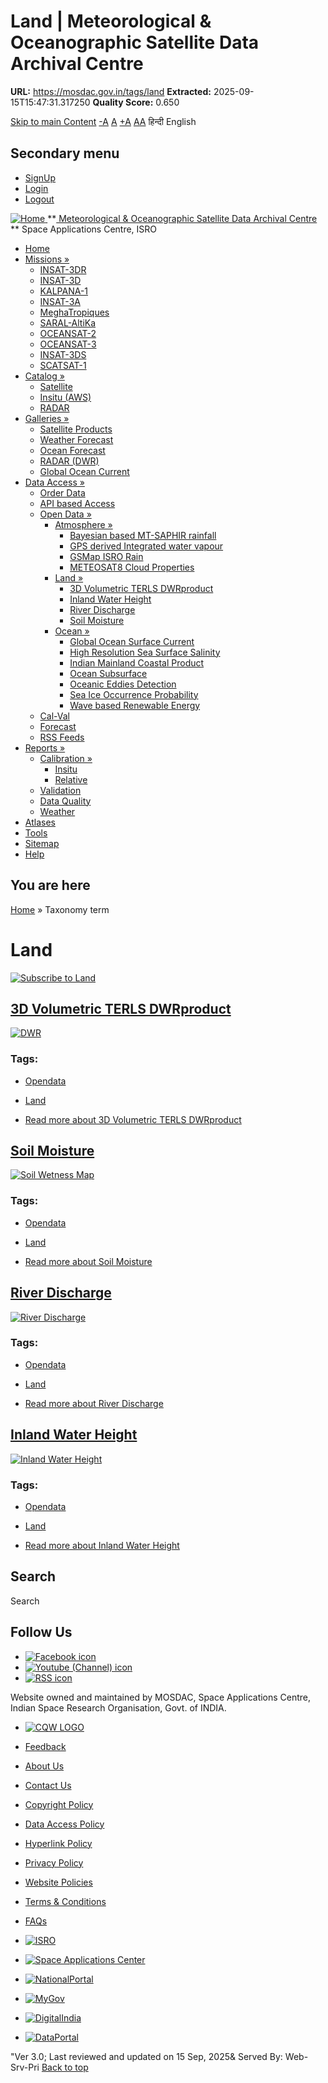# Land | Meteorological & Oceanographic Satellite Data Archival Centre

**URL:** https://mosdac.gov.in/tags/land
**Extracted:** 2025-09-15T15:47:31.317250
**Quality Score:** 0.650

[Skip to main Content](https://mosdac.gov.in/tags/land#main-content "Skip to main Content")
[-A](javascript:;) [A](javascript:;) [+A](javascript:;)
[A](javascript:drupalHighContrast.enableStyles\(\))[A](javascript:drupalHighContrast.disableStyles\(\))
हिन्दी English
## Secondary menu
  * [SignUp](https://mosdac.gov.in/internal/registration)
  * [Login](https://mosdac.gov.in/internal/uops)
  * [Logout](https://mosdac.gov.in/internal/logout)

[ ![Home](https://mosdac.gov.in/sites/default/files/mosdac_small.png) ](https://mosdac.gov.in/ "Home")
**[ Meteorological & Oceanographic Satellite Data Archival Centre](https://mosdac.gov.in/ "Home") **
Space Applications Centre, ISRO 
  * [Home](https://mosdac.gov.in/)
  * [Missions »](https://mosdac.gov.in/tags/land)
    * [INSAT-3DR](https://mosdac.gov.in/insat-3dr)
    * [INSAT-3D](https://mosdac.gov.in/insat-3d)
    * [KALPANA-1](https://mosdac.gov.in/kalpana-1)
    * [INSAT-3A](https://mosdac.gov.in/insat-3a)
    * [MeghaTropiques](https://mosdac.gov.in/megha-tropiques)
    * [SARAL-AltiKa](https://mosdac.gov.in/saral-altika)
    * [OCEANSAT-2](https://mosdac.gov.in/oceansat-2)
    * [OCEANSAT-3](https://mosdac.gov.in/oceansat-3)
    * [INSAT-3DS](https://mosdac.gov.in/insat-3ds)
    * [SCATSAT-1](https://mosdac.gov.in/scatsat-1)
  * [Catalog »](https://mosdac.gov.in/tags/land)
    * [Satellite](https://mosdac.gov.in/internal/catalog-satellite)
    * [Insitu (AWS)](https://mosdac.gov.in/internal/catalog-insitu)
    * [RADAR](https://mosdac.gov.in/internal/catalog-radar)
  * [Galleries »](https://mosdac.gov.in/tags/land)
    * [Satellite Products](https://mosdac.gov.in/internal/gallery)
    * [Weather Forecast](https://mosdac.gov.in/internal/gallery/weather)
    * [Ocean Forecast](https://mosdac.gov.in/internal/gallery/ocean)
    * [RADAR (DWR)](https://mosdac.gov.in/internal/gallery/dwr)
    * [Global Ocean Current](https://mosdac.gov.in/internal/gallery/current)
  * [Data Access »](https://mosdac.gov.in/tags/land)
    * [Order Data](https://mosdac.gov.in/internal/uops)
    * [API based Access](https://mosdac.gov.in/downloadapi-manual)
    * [Open Data »](https://mosdac.gov.in/tags/land)
      * [Atmosphere »](https://mosdac.gov.in/tags/land)
        * [Bayesian based MT-SAPHIR rainfall](https://mosdac.gov.in/bayesian-based-mt-saphir-rainfall)
        * [GPS derived Integrated water vapour](https://mosdac.gov.in/gps-derived-integrated-water-vapour)
        * [GSMap ISRO Rain](https://mosdac.gov.in/gsmap-isro-rain)
        * [METEOSAT8 Cloud Properties](https://mosdac.gov.in/meteosat8-cloud-properties)
      * [Land »](https://mosdac.gov.in/tags/land)
        * [3D Volumetric TERLS DWRproduct](https://mosdac.gov.in/3d-volumetric-terls-dwrproduct)
        * [Inland Water Height](https://mosdac.gov.in/inland-water-height)
        * [River Discharge](https://mosdac.gov.in/river-discharge)
        * [Soil Moisture](https://mosdac.gov.in/soil-moisture-0)
      * [Ocean »](https://mosdac.gov.in/tags/land)
        * [Global Ocean Surface Current](https://mosdac.gov.in/global-ocean-surface-current)
        * [High Resolution Sea Surface Salinity](https://mosdac.gov.in/high-resolution-sea-surface-salinity)
        * [Indian Mainland Coastal Product](https://mosdac.gov.in/indian-mainland-coastal-product)
        * [Ocean Subsurface](https://mosdac.gov.in/ocean-subsurface)
        * [Oceanic Eddies Detection](https://mosdac.gov.in/oceanic-eddies-detection)
        * [Sea Ice Occurrence Probability](https://mosdac.gov.in/sea-ice-occurrence-probability)
        * [Wave based Renewable Energy](https://mosdac.gov.in/wave-based-renewable-energy)
    * [Cal-Val](https://mosdac.gov.in/internal/calval-data)
    * [Forecast](https://mosdac.gov.in/internal/forecast-menu)
    * [RSS Feeds](https://mosdac.gov.in/rss-feed "ISROCast")
  * [Reports »](https://mosdac.gov.in/tags/land)
    * [Calibration »](https://mosdac.gov.in/tags/land)
      * [Insitu](https://mosdac.gov.in/insitu)
      * [Relative](https://mosdac.gov.in/calibration-reports)
    * [Validation](https://mosdac.gov.in/validation-reports)
    * [Data Quality](https://mosdac.gov.in/data-quality)
    * [Weather](https://mosdac.gov.in/weather-reports)
  * [Atlases](https://mosdac.gov.in/atlases)
  * [Tools](https://mosdac.gov.in/tools)
  * [Sitemap](https://mosdac.gov.in/sitemap)
  * [Help](https://mosdac.gov.in/help)


## You are here
[Home](https://mosdac.gov.in/) » Taxonomy term
# Land
[![Subscribe to Land](https://mosdac.gov.in/misc/feed.png)](https://mosdac.gov.in/taxonomy/term/34/all/feed "Subscribe to Land")
##  [3D Volumetric TERLS DWRproduct](https://mosdac.gov.in/3d-volumetric-terls-dwrproduct)
[![DWR](https://mosdac.gov.in/sites/default/files/styles/medium/public/field/image/dwr_image.png?itok=PBdNbJDR)](https://mosdac.gov.in/3d-volumetric-terls-dwrproduct)
### Tags: 
  * [Opendata](https://mosdac.gov.in/tags/opendata)
  * [Land](https://mosdac.gov.in/tags/land)


  * [Read more about 3D Volumetric TERLS DWRproduct](https://mosdac.gov.in/3d-volumetric-terls-dwrproduct "3D Volumetric TERLS DWRproduct")


##  [Soil Moisture](https://mosdac.gov.in/soil-moisture-0)
[![Soil Wetness Map](https://mosdac.gov.in/sites/default/files/styles/medium/public/field/image/soil-wetness.png?itok=toA6Ccxy)](https://mosdac.gov.in/soil-moisture-0)
### Tags: 
  * [Opendata](https://mosdac.gov.in/tags/opendata)
  * [Land](https://mosdac.gov.in/tags/land)


  * [Read more about Soil Moisture](https://mosdac.gov.in/soil-moisture-0 "Soil Moisture")


##  [River Discharge](https://mosdac.gov.in/river-discharge)
[![River Discharge](https://mosdac.gov.in/sites/default/files/styles/medium/public/field/image/discharge-slide_0.jpg?itok=tybrG5Gt)](https://mosdac.gov.in/river-discharge)
### Tags: 
  * [Opendata](https://mosdac.gov.in/tags/opendata)
  * [Land](https://mosdac.gov.in/tags/land)


  * [Read more about River Discharge](https://mosdac.gov.in/river-discharge "River Discharge")


##  [Inland Water Height](https://mosdac.gov.in/inland-water-height)
[![Inland Water Height](https://mosdac.gov.in/sites/default/files/styles/medium/public/field/image/rivers-slide.jpg?itok=BwsZbbmD)](https://mosdac.gov.in/inland-water-height)
### Tags: 
  * [Opendata](https://mosdac.gov.in/tags/opendata)
  * [Land](https://mosdac.gov.in/tags/land)


  * [Read more about Inland Water Height](https://mosdac.gov.in/inland-water-height "Inland Water Height")


## Search
Search 
## Follow Us
  * [![Facebook icon](https://mosdac.gov.in/sites/all/modules/social_media_links/libraries/elegantthemes/PNG/facebook.png)](https://www.facebook.com/mosdac.sac.isro "Facebook")
  * [![Youtube \(Channel\) icon](https://mosdac.gov.in/sites/all/modules/social_media_links/libraries/elegantthemes/PNG/youtube.png)](http://www.youtube.com/channel/UCDVkai9WIgY2ZgrlF_08Yeg "Youtube \(Channel\)")
  * [![RSS icon](https://mosdac.gov.in/sites/all/modules/social_media_links/libraries/elegantthemes/PNG/rss.png)](https://mosdac.gov.in/rss.xml "RSS")


Website owned and maintained by MOSDAC, Space Applications Centre, Indian Space Research Organisation, Govt. of INDIA.
  * [![CQW LOGO](https://mosdac.gov.in/docs/cqw_logo.gif)](https://mosdac.gov.in/docs/STQC.pdf "Quality Certificate")


  * [Feedback](https://mosdac.gov.in/mosdac-feedback)
  * [About Us](https://mosdac.gov.in/about-us)
  * [Contact Us](https://mosdac.gov.in/contact-us)
  * [Copyright Policy](https://mosdac.gov.in/copyright-policy)
  * [Data Access Policy](https://mosdac.gov.in/data-access-policy)
  * [Hyperlink Policy](https://mosdac.gov.in/hyperlink-policy)
  * [Privacy Policy](https://mosdac.gov.in/privacy-policy)
  * [Website Policies](https://mosdac.gov.in/website-policies)
  * [Terms & Conditions](https://mosdac.gov.in/terms-conditions)
  * [FAQs](https://mosdac.gov.in/faq-page)


  * [![ISRO](https://mosdac.gov.in/sites/default/files/styles/thumbnail/public/logo-transparent.png?itok=IUS20l-w)](http://www.isro.gov.in)
  * [![Space Applications Center](https://mosdac.gov.in/sites/default/files/styles/thumbnail/public/saclogo.png?itok=_Jv4AuIn)](http://www.sac.gov.in)
  * [![NationalPortal](https://mosdac.gov.in/sites/default/files/styles/thumbnail/public/india-gov_0.png?itok=yssAPH3m)](http://www.india.gov.in)
  * [![MyGov](https://mosdac.gov.in/sites/default/files/styles/thumbnail/public/mygov_0.png?itok=Po-dzdT3)](http://mygov.in/)
  * [![DigitalIndia](https://mosdac.gov.in/sites/default/files/styles/thumbnail/public/digital-india_0.png?itok=ntlP7atE)](http://www.digitalindia.gov.in/)
  * [![DataPortal](https://mosdac.gov.in/sites/default/files/styles/thumbnail/public/data-gov.png?itok=qYA78FgB)](http://data.gov.in)


"Ver 3.0; Last reviewed and updated on 15 Sep, 2025& Served By: Web-Srv-Pri
[](https://mosdac.gov.in/tags/land "Previous")[](https://mosdac.gov.in/tags/land "Next")
[](https://mosdac.gov.in/tags/land)
[](https://mosdac.gov.in/tags/land "Previous")[](https://mosdac.gov.in/tags/land "Next")
[](https://mosdac.gov.in/tags/land "Close")[](https://mosdac.gov.in/tags/land)[](https://mosdac.gov.in/tags/land)[](https://mosdac.gov.in/tags/land "Pause Slideshow")[](https://mosdac.gov.in/tags/land "Play Slideshow")
[Back to top](https://mosdac.gov.in/tags/land#top)
